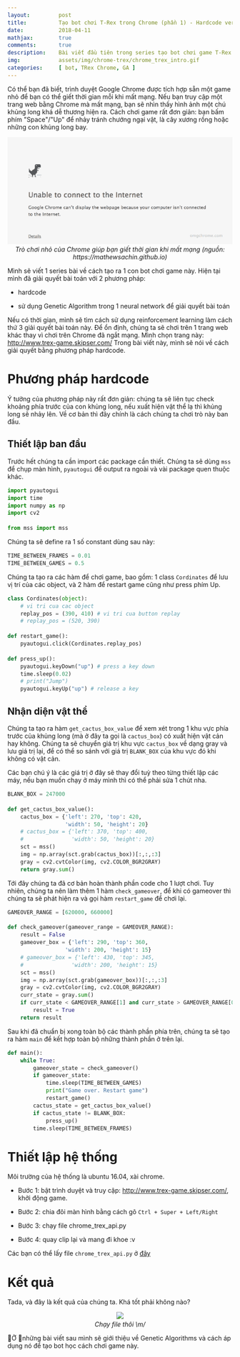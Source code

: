 ```yaml
---
layout:         post
title:          Tạo bot chơi T-Rex trong Chrome (phần 1) - Hardcode version
date:           2018-04-11
mathjax:        true
comments:       true
description:    Bài viết đầu tiên trong series tạo bot chơi game T-Rex của Chrome. Trong bài viết đầu tiên, chúng ta sẽ implement bot theo hardcode version.
img:            assets/img/chrome-trex/chrome_trex_intro.gif
categories:     [ bot, TRex Chrome, GA ]
---
```



Có thể bạn đã biết, trình duyệt Google Chrome được tích hợp sẵn một game nhỏ để bạn có thể giết thời gian mỗi khi mất mạng. Nếu bạn truy cập một trang web bằng Chrome mà mất mạng, bạn sẽ nhìn thấy hình ảnh một chú khủng long khá dễ thương hiện ra. Cách chơi game rất đơn giản: bạn bấm phím "Space"/"Up" để nhảy tránh chướng ngại vật, là cây xương rồng hoặc những con khủng long bay.

<p align="center">
  <img src="../assets/img/chrome-trex/chrome_trex_intro.gif"><br>
  <i>Trò chơi nhỏ của Chrome giúp bạn giết thời gian khi mất mạng (nguồn: https://mathewsachin.github.io)</i>
</p>

Mình sẽ viết 1 series bài về cách tạo ra 1 con bot chơi game này. Hiện tại mình đã giải quyết bài toán với 2 phương pháp:

+ hardcode

+ sử dụng Genetic Algorithm trong 1 neural network để giải quyết bài toán

Nếu có thời gian, mình sẽ tìm cách sử dụng reinforcement learning làm cách thứ 3 giải quyết bài toán này. Để ổn định, chúng ta sẽ chơi trên 1 trang web khác thay vì chơi trên Chrome đã ngắt mạng. Mình chọn trang này: http://www.trex-game.skipser.com/ Trong bài viết này, mình sẽ nói về cách giải quyết bằng phương pháp hardcode.


# Phương pháp hardcode

Ý tưởng của phương pháp này rất đơn giản: chúng ta sẽ liên tục check khoảng phía trước của con khủng long, nếu xuất hiện vật thể lạ thì khủng long sẽ nhảy lên. Về cơ bản thì đây chính là cách chúng ta chơi trò này ban đầu.

## Thiết lập ban đầu

Trước hết chúng ta cần import các package cần thiết. Chúng ta sẽ dùng  `mss` để chụp màn hình, `pyautogui` để output ra ngoài và vài package quen thuộc khác.

```python
import pyautogui
import time
import numpy as np
import cv2

from mss import mss
```

Chúng ta sẽ define ra 1 số constant dùng sau này:

```python
TIME_BETWEEN_FRAMES = 0.01
TIME_BETWEEN_GAMES = 0.5
```

Chúng ta tạo ra các hàm để chơi game, bao gồm: 1 class `Cordinates` để lưu vị trí của các object, và 2 hàm để restart game cũng như press phím Up.

```python
class Cordinates(object):
    # vi tri cua cac object
    replay_pos = (390, 410) # vi tri cua button replay
    # replay_pos = (520, 390)

def restart_game():
    pyautogui.click(Cordinates.replay_pos)

def press_up():
    pyautogui.keyDown("up") # press a key down
    time.sleep(0.02)
    # print("Jump")
    pyautogui.keyUp("up") # release a key
```

## Nhận diện vật thể

Chúng ta tạo ra hàm `get_cactus_box_value` để xem xét trong 1 khu vực phía trước của khủng long (mà ở đây ta gọi là `cactus_box`) có xuất hiện vật cản hay không. Chúng ta sẽ chuyển giá trị khu vực `cactus_box` về dạng gray và lưu giá trị lại, để có thể so sánh với giá trị `BLANK_BOX` của khu vực đó khi không có vật cản.

Các bạn chú ý là các giá trị ở đây sẽ thay đổi tuỳ theo từng thiết lập các máy, nếu bạn muốn chạy ở máy mình thì có thể phải sửa 1 chút nha.

```python
BLANK_BOX = 247000

def get_cactus_box_value():
    cactus_box = {'left': 270, 'top': 420, 
                  'width': 50, 'height': 20}
    # cactus_box = {'left': 370, 'top': 400, 
    #               'width': 50, 'height': 20}
    sct = mss()
    img = np.array(sct.grab(cactus_box))[:,:,:3]
    gray = cv2.cvtColor(img, cv2.COLOR_BGR2GRAY)
    return gray.sum()
```

Tới đây chúng ta đã cơ bản hoàn thành phần code cho 1 lượt chơi. Tuy nhiên, chúng ta nên làm thêm 1 hàm `check_gameover`, để khi có gameover thì chúng ta sẽ phát hiện ra và gọi hàm `restart_game` để chơi lại.

```python
GAMEOVER_RANGE = [620000, 660000]

def check_gameover(gameover_range = GAMEOVER_RANGE):
    result = False
    gameover_box = {'left': 290, 'top': 360, 
                  'width': 200, 'height': 15}
    # gameover_box = {'left': 430, 'top': 345, 
    #               'width': 200, 'height': 15}
    sct = mss()
    img = np.array(sct.grab(gameover_box))[:,:,:3]
    gray = cv2.cvtColor(img, cv2.COLOR_BGR2GRAY)
    curr_state = gray.sum()
    if curr_state < GAMEOVER_RANGE[1] and curr_state > GAMEOVER_RANGE[0]:
        result = True
    return result
```

Sau khi đã chuẩn bị xong toàn bộ các thành phần phía trên, chúng ta sẽ tạo ra hàm `main` để kết hợp toàn bộ những thành phần ở trên lại.

```python
def main():
    while True:
        gameover_state = check_gameover()
        if gameover_state:
            time.sleep(TIME_BETWEEN_GAMES)
            print("Game over. Restart game")
            restart_game()
        cactus_state = get_cactus_box_value()
        if cactus_state != BLANK_BOX:
            press_up()
        time.sleep(TIME_BETWEEN_FRAMES)
```

# Thiết lập hệ thống

Môi trường của hệ thống là ubuntu 16.04, xài chrome.

+ Bước 1: bật trình duyệt và truy cập: http://www.trex-game.skipser.com/, khởi động game.

+ Bước 2: chia đôi màn hình bằng cách gõ `Ctrl + Super + Left/Right`

+ Bước 3: chạy file chrome_trex_api.py

+ Bước 4: quay clip lại và mang đi khoe :v

Các bạn có thể lấy file `chrome_trex_api.py` ở [đây](https://github.com/Tulip4attoo/chrome_trex/blob/master/chrome_trex_api.py)

# Kết quả

Tada, và đây là kết quả của chúng ta. Khá tốt phải không nào?

<p align="center">
  <img src="../assets/img/chrome-trex/chrome_trex_hardcode.gif"><br>
  <i>Chạy file thôi \m/</i>
</p>

Ở những bài viết sau mình sẽ giới thiệu về Genetic Algorithms và cách áp dụng nó để tạo bot học cách chơi game này.